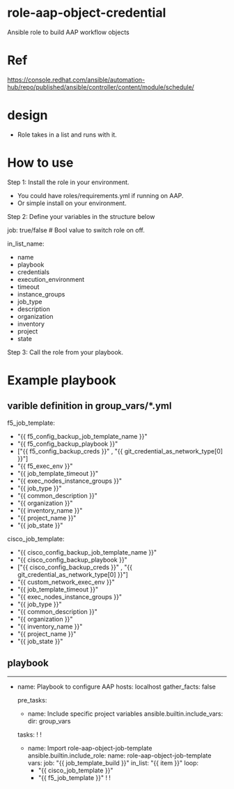 # role-aap-object-credential
Ansible role to build AAP workflow objects

# Ref
https://console.redhat.com/ansible/automation-hub/repo/published/ansible/controller/content/module/schedule/


# design
- Role takes in a list and runs with it.

# How to use

Step 1: Install the role in your environment.
   - You could have roles/requirements.yml if running on AAP.
   - Or simple install on your environment.

Step 2: Define your variables in the structure below

job: true/false # Bool value to switch role on off.

in_list_name:
   - name
   - playbook
   - credentials
   - execution_environment
   - timeout
   - instance_groups
   - job_type
   - description
   - organization
   - inventory
   - project
   - state

Step 3: Call the role from your playbook.

# Example playbook

## varible definition in group_vars/*.yml
f5_job_template: 
  - "{{ f5_config_backup_job_template_name }}"
  - "{{ f5_config_backup_playbook }}"
  - ["{{ f5_config_backup_creds }}" , "{{ git_credential_as_network_type[0] }}"] 
  - "{{ f5_exec_env }}"
  - "{{ job_template_timeout }}"
  - "{{ exec_nodes_instance_groups }}"
  - "{{ job_type }}"
  - "{{ common_description }}"
  - "{{ organization }}"
  - "{{ inventory_name }}"
  - "{{ project_name }}"
  - "{{ job_state }}"

cisco_job_template: 
  - "{{ cisco_config_backup_job_template_name }}"
  - "{{ cisco_config_backup_playbook }}"
  - ["{{ cisco_config_backup_creds }}" , "{{ git_credential_as_network_type[0] }}"] 
  - "{{ custom_network_exec_env }}"
  - "{{ job_template_timeout }}"
  - "{{ exec_nodes_instance_groups }}"
  - "{{ job_type }}"
  - "{{ common_description }}"
  - "{{ organization }}"
  - "{{ inventory_name }}"
  - "{{ project_name }}"
  - "{{ job_state }}"
  
## playbook

---
- name: Playbook to configure AAP
  hosts: localhost
  gather_facts: false
 
  pre_tasks:
    - name: Include specific project variables
      ansible.builtin.include_vars:
        dir: group_vars

  tasks:
    !
    !
    - name: Import role-aap-object-job-template
      ansible.builtin.include_role:
        name: role-aap-object-job-template
      vars:
        job: "{{ job_template_build }}"
        in_list: "{{ item }}"
      loop:
        - "{{ cisco_job_template }}"
        - "{{ f5_job_template }}" 
    !
    !